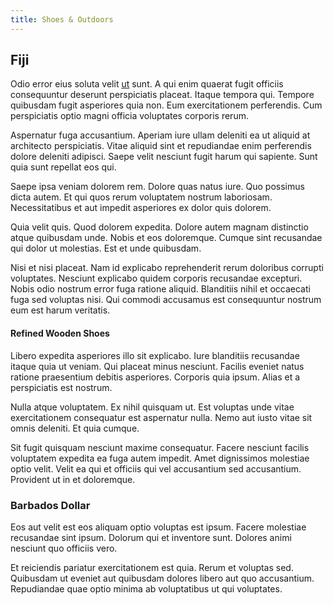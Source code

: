 ```yaml
---
title: Shoes & Outdoors
---
```


## Fiji

Odio error eius soluta velit [ut](/earum/et/planner_lesotho_loti.md) sunt. A qui enim quaerat fugit officiis consequuntur deserunt perspiciatis placeat. Itaque tempora qui. Tempore quibusdam fugit asperiores quia non. Eum exercitationem perferendis. Cum perspiciatis optio magni officia voluptates corporis rerum.

Aspernatur fuga accusantium. Aperiam iure ullam deleniti ea ut aliquid at architecto perspiciatis. Vitae aliquid sint et repudiandae enim perferendis dolore deleniti adipisci. Saepe velit nesciunt fugit harum qui sapiente. Sunt quia sunt repellat eos qui.

Saepe ipsa veniam dolorem rem. Dolore quas natus iure. Quo possimus dicta autem. Et qui quos rerum voluptatem nostrum laboriosam. Necessitatibus et aut impedit asperiores ex dolor quis dolorem.

Quia velit quis. Quod dolorem expedita. Dolore autem magnam distinctio atque quibusdam unde. Nobis et eos doloremque. Cumque sint recusandae qui dolor ut molestias. Est et unde quibusdam.

Nisi et nisi placeat. Nam id explicabo reprehenderit rerum doloribus corrupti voluptates. Nesciunt explicabo quidem corporis recusandae excepturi. Nobis odio nostrum error fuga ratione aliquid. Blanditiis nihil et occaecati fuga sed voluptas nisi. Qui commodi accusamus est consequuntur nostrum eum est harum veritatis.

#### Refined Wooden Shoes

Libero expedita asperiores illo sit explicabo. Iure blanditiis recusandae itaque quia ut veniam. Qui placeat minus nesciunt. Facilis eveniet natus ratione praesentium debitis asperiores. Corporis quia ipsum. Alias et a perspiciatis est nostrum.

Nulla atque voluptatem. Ex nihil quisquam ut. Est voluptas unde vitae exercitationem consequatur est aspernatur nulla. Nemo aut iusto vitae sit omnis deleniti. Et quia cumque.

Sit fugit quisquam nesciunt maxime consequatur. Facere nesciunt facilis voluptatem expedita ea fuga autem impedit. Amet dignissimos molestiae optio velit. Velit ea qui et officiis qui vel accusantium sed accusantium. Provident ut in et doloremque.

### Barbados Dollar

Eos aut velit est eos aliquam optio voluptas est ipsum. Facere molestiae recusandae sint ipsum. Dolorum qui et inventore sunt. Dolores animi nesciunt quo officiis vero.

Et reiciendis pariatur exercitationem est quia. Rerum et voluptas sed. Quibusdam ut eveniet aut quibusdam dolores libero aut quo accusantium. Repudiandae quae optio minima ab voluptatibus ut qui voluptates.
